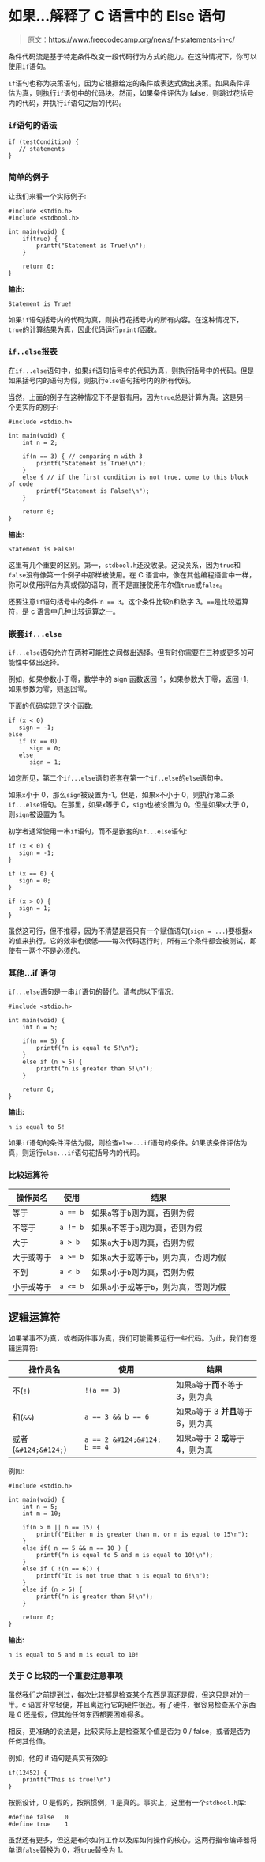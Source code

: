 # 如果...解释了 C 语言中的 Else 语句

> 原文：<https://www.freecodecamp.org/news/if-statements-in-c/>

条件代码流是基于特定条件改变一段代码行为方式的能力。在这种情况下，你可以使用`if`语句。

`if`语句也称为决策语句，因为它根据给定的条件或表达式做出决策。如果条件评估为真，则执行`if`语句中的代码块。然而，如果条件评估为 false，则跳过花括号内的代码，并执行`if`语句之后的代码。

### `if`语句的语法

```
if (testCondition) {
   // statements
}
```

### 简单的例子

让我们来看一个实际例子:

```
#include <stdio.h>
#include <stdbool.h>

int main(void) {
    if(true) {
        printf("Statement is True!\n");
    }

    return 0;
}
```

**输出:**

```
Statement is True!
```

如果`if`语句括号内的代码为真，则执行花括号内的所有内容。在这种情况下，`true`的计算结果为真，因此代码运行`printf`函数。

### `if..else`报表

在`if...else`语句中，如果`if`语句括号中的代码为真，则执行括号中的代码。但是如果括号内的语句为假，则执行`else`语句括号内的所有代码。

当然，上面的例子在这种情况下不是很有用，因为`true`总是计算为真。这是另一个更实际的例子:

```
#include <stdio.h>

int main(void) {
    int n = 2;

    if(n == 3) { // comparing n with 3
        printf("Statement is True!\n");
    } 
    else { // if the first condition is not true, come to this block of code
        printf("Statement is False!\n");
    }

    return 0;
}
```

**输出:**

```
Statement is False!
```

这里有几个重要的区别。第一，`stdbool.h`还没收录。这没关系，因为`true`和`false`没有像第一个例子中那样被使用。在 C 语言中，像在其他编程语言中一样，你可以使用评估为真或假的语句，而不是直接使用布尔值`true`或`false`。

还要注意`if`语句括号中的条件:`n == 3`。这个条件比较`n`和数字 3。`==`是比较运算符，是 c 语言中几种比较运算之一。

### 嵌套`if...else`

`if...else`语句允许在两种可能性之间做出选择。但有时你需要在三种或更多的可能性中做出选择。

例如，如果参数小于零，数学中的 sign 函数返回-1，如果参数大于零，返回+1，如果参数为零，则返回零。

下面的代码实现了这个函数:

```
if (x < 0)
   sign = -1;
else
   if (x == 0)
      sign = 0;
   else
      sign = 1;
```

如您所见，第二个`if...else`语句嵌套在第一个`if..else`的`else`语句中。

如果`x`小于 0，那么`sign`被设置为-1。但是，如果`x`不小于 0，则执行第二条`if...else`语句。在那里，如果`x`等于 0，`sign`也被设置为 0。但是如果`x`大于 0，则`sign`被设置为 1。

初学者通常使用一串`if`语句，而不是嵌套的`if...else`语句:

```
if (x < 0) {
   sign = -1;
}

if (x == 0) {
   sign = 0;
}

if (x > 0) {
   sign = 1;
}
```

虽然这可行，但不推荐，因为不清楚是否只有一个赋值语句(`sign = ...`)要根据`x`的值来执行。它的效率也很低——每次代码运行时，所有三个条件都会被测试，即使有一两个不是必须的。

### 其他...if 语句

`if...else`语句是一串`if`语句的替代。请考虑以下情况:

```
#include <stdio.h>

int main(void) {
    int n = 5;

    if(n == 5) {
        printf("n is equal to 5!\n");
    } 
    else if (n > 5) {
        printf("n is greater than 5!\n");
    }

    return 0;
}
```

**输出:**

```
n is equal to 5!
```

如果`if`语句的条件评估为假，则检查`else...if`语句的条件。如果该条件评估为真，则运行`else...if`语句花括号内的代码。

### 比较运算符

| 操作员名 | 使用 | 结果 |
| --- | --- | --- |
| 等于 | `a == b` | 如果`a`等于`b`则为真，否则为假 |
| 不等于 | `a != b` | 如果`a`不等于`b`则为真，否则为假 |
| 大于 | `a > b` | 如果`a`大于`b`则为真，否则为假 |
| 大于或等于 | `a >= b` | 如果`a`大于或等于`b`，则为真，否则为假 |
| 不到 | `a < b` | 如果`a`小于`b`则为真，否则为假 |
| 小于或等于 | `a <= b` | 如果`a`小于或等于`b`，则为真，否则为假 |

## **逻辑运算符**

如果某事不为真，或者两件事为真，我们可能需要运行一些代码。为此，我们有逻辑运算符:

| 操作员名 | 使用 | 结果 |
| --- | --- | --- |
| 不(`!`) | `!(a == 3)` | 如果`a`等于**而**不等于 3，则为真 |
| 和(`&&`) | `a == 3 && b == 6` | 如果`a`等于 3 **并且**等于 6，则为真 |
| 或者(`&#124;&#124;`) | `a == 2 &#124;&#124; b == 4` | 如果`a`等于 2 **或**等于 4，则为真 |

例如:

```
#include <stdio.h>

int main(void) {
    int n = 5;
    int m = 10;

    if(n > m || n == 15) {
        printf("Either n is greater than m, or n is equal to 15\n");
    } 
    else if( n == 5 && m == 10 ) {
        printf("n is equal to 5 and m is equal to 10!\n");
    } 
    else if ( !(n == 6)) {
        printf("It is not true that n is equal to 6!\n");
    }
    else if (n > 5) {
        printf("n is greater than 5!\n");
    }

    return 0;
}
```

**输出:**

```
n is equal to 5 and m is equal to 10!
```

### 关于 C 比较的一个重要注意事项

虽然我们之前提到过，每次比较都是检查某个东西是真还是假，但这只是对的一半。c 语言非常轻便，并且离运行它的硬件很近。有了硬件，很容易检查某个东西是 0 还是假，但其他任何东西都要困难得多。

相反，更准确的说法是，比较实际上是检查某个值是否为 0 / false，或者是否为任何其他值。

例如，他的 if 语句是真实有效的:

```
if(12452) {
    printf("This is true!\n")
}
```

按照设计，0 是假的，按照惯例，1 是真的。事实上，这里有一个`stdbool.h`库:

```
#define false   0
#define true    1
```

虽然还有更多，但这是布尔如何工作以及库如何操作的核心。这两行指令编译器将单词`false`替换为 0，将`true`替换为 1。